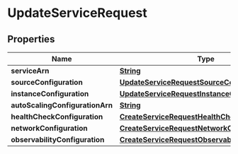 

# UpdateServiceRequest


## Properties

| Name | Type | Description | Notes |
|------------ | ------------- | ------------- | -------------|
|**serviceArn** | [**String**](String.md) |  |  |
|**sourceConfiguration** | [**UpdateServiceRequestSourceConfiguration**](UpdateServiceRequestSourceConfiguration.md) |  |  [optional] |
|**instanceConfiguration** | [**UpdateServiceRequestInstanceConfiguration**](UpdateServiceRequestInstanceConfiguration.md) |  |  [optional] |
|**autoScalingConfigurationArn** | [**String**](String.md) |  |  [optional] |
|**healthCheckConfiguration** | [**CreateServiceRequestHealthCheckConfiguration**](CreateServiceRequestHealthCheckConfiguration.md) |  |  [optional] |
|**networkConfiguration** | [**CreateServiceRequestNetworkConfiguration**](CreateServiceRequestNetworkConfiguration.md) |  |  [optional] |
|**observabilityConfiguration** | [**CreateServiceRequestObservabilityConfiguration**](CreateServiceRequestObservabilityConfiguration.md) |  |  [optional] |



